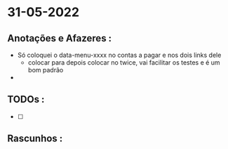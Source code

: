 # 31-05-2022



## Anotações e Afazeres :
- Só coloquei o data-menu-xxxx no contas a pagar e nos dois links dele
  - colocar para depois colocar no twice, vai facilitar os testes e é um bom padrão
- 


## TODOs :
- [ ] 



## Rascunhos :